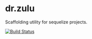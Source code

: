 dr.zulu
=======

Scaffolding utility for sequelize projects.

[![Build Status](https://api.travis-ci.org/spectrumbranch/dr.zulu.png)](http://travis-ci.org/spectrumbranch/dr.zulu)
